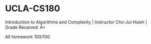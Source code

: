 # UCLA-CS180
Introduction to Algorithms and Complexity | Instructor Cho-Jui Hsieh | Grade Received: A+

All homework 100/100
